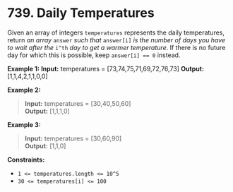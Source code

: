 # 739. Daily Temperatures

Given an array of integers `temperatures` represents the daily temperatures, return _an array_ `answer` _such that_ `answer[i]` _is the number of days you have to wait after the_ `i^th` _day to get a warmer temperature_. If there is no future day for which this is possible, keep `answer[i] == 0` instead.

**Example 1:**
**Input:** temperatures = [73,74,75,71,69,72,76,73]
**Output:** [1,1,4,2,1,1,0,0]

**Example 2:**
> **Input:** temperatures = [30,40,50,60]  
> **Output:** [1,1,1,0]

**Example 3:**
> **Input:** temperatures = [30,60,90]  
> **Output:** [1,1,0]

**Constraints:**
* `1 <= temperatures.length <= 10^5`
* `30 <= temperatures[i] <= 100`
